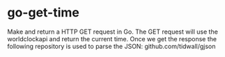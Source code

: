 # go-get-time
Make and return a HTTP GET request in Go. The GET request will use the worldclockapi and return the current time. Once we get the response the following repository is used to parse the JSON: 
github.com/tidwall/gjson
